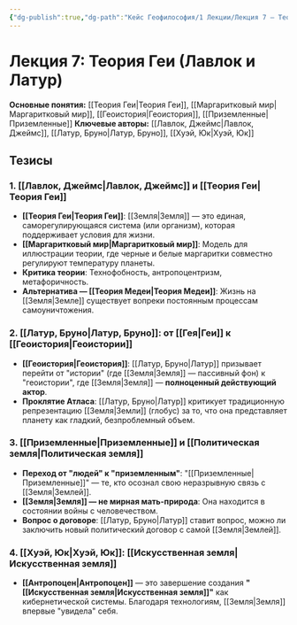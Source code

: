 ```yaml
---
{"dg-publish":true,"dg-path":"Кейс Геофилософия/1 Лекции/Лекция 7 – Теория Геи","permalink":"/kejs-geofilosofiya/1-lekczii/lekcziya-7-teoriya-gei/"}
---
```



# Лекция 7: Теория Геи (Лавлок и Латур)

**Основные понятия:** [[Теория Геи\|Теория Геи]], [[Маргаритковый мир\|Маргаритковый мир]], [[Геоистория\|Геоистория]], [[Приземленные\|Приземленные]]
**Ключевые авторы:** [[Лавлок, Джеймс\|Лавлок, Джеймс]], [[Латур, Бруно\|Латур, Бруно]], [[Хуэй, Юк\|Хуэй, Юк]]

## Тезисы

### 1. [[Лавлок, Джеймс\|Лавлок, Джеймс]] и [[Теория Геи\|Теория Геи]]
- **[[Теория Геи\|Теория Геи]]**: [[Земля\|Земля]] — это единая, саморегулирующаяся система (или организм), которая поддерживает условия для жизни.
- **[[Маргаритковый мир\|Маргаритковый мир]]**: Модель для иллюстрации теории, где черные и белые маргаритки совместно регулируют температуру планеты.
- **Критика теории**: Технофобность, антропоцентризм, метафоричность.
- **Альтернатива — [[Теория Медеи\|Теория Медеи]]**: Жизнь на [[Земля\|Земле]] существует вопреки постоянным процессам самоуничтожения.

### 2. [[Латур, Бруно\|Латур, Бруно]]: от [[Гея\|Геи]] к [[Геоистория\|Геоистории]]
- **[[Геоистория\|Геоистория]]**: [[Латур, Бруно\|Латур]] призывает перейти от "истории" (где [[Земля\|Земля]] — пассивный фон) к "геоистории", где [[Земля\|Земля]] — **полноценный действующий актор**.
- **Проклятие Атласа**: [[Латур, Бруно\|Латур]] критикует традиционную репрезентацию [[Земля\|Земли]] (глобус) за то, что она представляет планету как гладкий, безпроблемный объем.

### 3. [[Приземленные\|Приземленные]] и [[Политическая земля\|Политическая земля]]
- **Переход от "людей" к "приземленным"**: "[[Приземленные\|Приземленные]]" — те, кто осознал свою неразрывную связь с [[Земля\|Землей]].
- **[[Земля\|Земля]] — не мирная мать-природа**: Она находится в состоянии войны с человечеством.
- **Вопрос о договоре**: [[Латур, Бруно\|Латур]] ставит вопрос, можно ли заключить новый политический договор с самой [[Земля\|Землей]].

### 4. [[Хуэй, Юк\|Хуэй, Юк]]: [[Искусственная земля\|Искусственная земля]]
- **[[Антропоцен\|Антропоцен]]** — это завершение создания **"[[Искусственная земля\|Искусственная земля]]"** как кибернетической системы. Благодаря технологиям, [[Земля\|Земля]] впервые "увидела" себя.